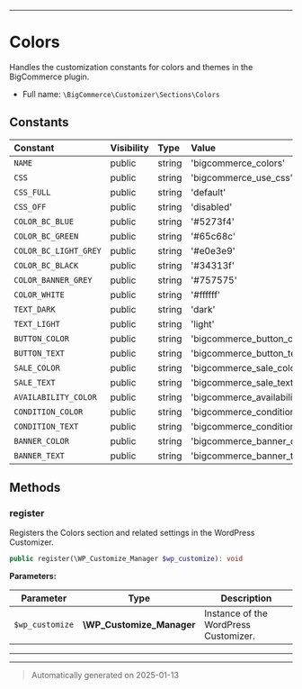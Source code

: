 ***

# Colors

Handles the customization constants for colors and themes in the BigCommerce plugin.



* Full name: `\BigCommerce\Customizer\Sections\Colors`


## Constants

| Constant | Visibility | Type | Value |
|:---------|:-----------|:-----|:------|
|`NAME`|public|string|&#039;bigcommerce_colors&#039;|
|`CSS`|public|string|&#039;bigcommerce_use_css&#039;|
|`CSS_FULL`|public|string|&#039;default&#039;|
|`CSS_OFF`|public|string|&#039;disabled&#039;|
|`COLOR_BC_BLUE`|public|string|&#039;#5273f4&#039;|
|`COLOR_BC_GREEN`|public|string|&#039;#65c68c&#039;|
|`COLOR_BC_LIGHT_GREY`|public|string|&#039;#e0e3e9&#039;|
|`COLOR_BC_BLACK`|public|string|&#039;#34313f&#039;|
|`COLOR_BANNER_GREY`|public|string|&#039;#757575&#039;|
|`COLOR_WHITE`|public|string|&#039;#ffffff&#039;|
|`TEXT_DARK`|public|string|&#039;dark&#039;|
|`TEXT_LIGHT`|public|string|&#039;light&#039;|
|`BUTTON_COLOR`|public|string|&#039;bigcommerce_button_color&#039;|
|`BUTTON_TEXT`|public|string|&#039;bigcommerce_button_text_color&#039;|
|`SALE_COLOR`|public|string|&#039;bigcommerce_sale_color&#039;|
|`SALE_TEXT`|public|string|&#039;bigcommerce_sale_text_color&#039;|
|`AVAILABILITY_COLOR`|public|string|&#039;bigcommerce_availability_color&#039;|
|`CONDITION_COLOR`|public|string|&#039;bigcommerce_condition_color&#039;|
|`CONDITION_TEXT`|public|string|&#039;bigcommerce_condition_text_color&#039;|
|`BANNER_COLOR`|public|string|&#039;bigcommerce_banner_color&#039;|
|`BANNER_TEXT`|public|string|&#039;bigcommerce_banner_text_color&#039;|


## Methods


### register

Registers the Colors section and related settings in the WordPress Customizer.

```php
public register(\WP_Customize_Manager $wp_customize): void
```








**Parameters:**

| Parameter | Type | Description |
|-----------|------|-------------|
| `$wp_customize` | **\WP_Customize_Manager** | Instance of the WordPress Customizer. |





***


***
> Automatically generated on 2025-01-13
